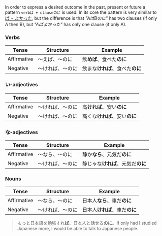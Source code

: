 In order to express a desired outcome in the past, present or future a pattern `verbば + clauseのに` is used. In its core the pattern is very similar to [ば + よかった](155), but the difference is that *"AばBのに"* has two clauses (if only A then B), but *"Aばよかった"* has only one clause (if only A).
### Verbs

|Tense|Structure|Example|
|-|-|-|
|Affirmative|～えば、～のに|飲**めば**、食べた**のに**|
|Negative|～ければ、～のに|飲まな**ければ**、食べた**のに**|

### い-adjectives

|Tense|Structure|Example|
|-|-|-|
|Affirmative|～ければ、～のに|高**ければ**、安い**のに**|
|Negative|～ければ、～のに|高くな**ければ**、安い**のに**|

### な-adjectives

|Tense|Structure|Example|
|-|-|-|
|Affirmative|～なら、～のに|静か**なら**、元気だ**のに**|
|Negative|～ければ、～のに|静じゃな**ければ**、元気だ**のに**|

### Nouns

|Tense|Structure|Example|
|-|-|-|
|Affirmative|～なら、～のに|日本人**なら**、車だ**のに**|
|Negative|～ければ、～のに|日本人**ければ**、車だ**のに**|

>もっと日本語を勉強すれ**ば**、日本人と話せる**のに**。If only had I studied Japanese more, I would be able to talk to Japanese people.